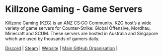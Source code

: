 # Killzone Gaming - Game Servers

Killzone Gaming (KZG) is an ANZ CS:GO Community. KZG host’s a wide variety of game servers for Counter-Strike: Global Offensive, Mordhau, Minecraft and SCUM. These servers are hosted in Australia and Singapore which are used by thousands of gamers daily.

[Discord](https://kzg.gg/Discord) | [Steam](https://kzg.gg/steam) | [Website](Website) | [Main GitHub Organisation](https://github.com/KillzoneGaming) |